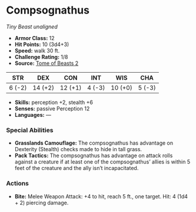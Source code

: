 # Compsognathus

*Tiny* *Beast* *unaligned*

- **Armor Class:** 12
- **Hit Points:** 10 (3d4+3)
- **Speed:** walk 30 ft.
- **Challenge Rating:** 1/8
- **Source:** [Tome of Beasts 2](https://koboldpress.com/kpstore/product/tome-of-beasts-2-for-5th-edition/)

| STR | DEX | CON | INT | WIS | CHA |
| --- | --- | --- | --- | --- | --- |
| 6 (-2) | 14 (+2) | 12 (+1) | 4 (-3) | 10 (+0) | 5 (-3) |

- **Skills:** perception +2, stealth +6
- **Senses:** passive Perception 12
- **Languages:** —
### Special Abilities
- **Grasslands Camouflage:** The compsognathus has advantage on Dexterity (Stealth) checks made to hide in tall grass.
- **Pack Tactics:** The compsognathus has advantage on attack rolls against a creature if at least one of the compsognathus’ allies is within 5 feet of the creature and the ally isn’t incapacitated.
### Actions
- **Bite:** Melee Weapon Attack: +4 to hit, reach 5 ft., one target. Hit: 4 (1d4 + 2) piercing damage.
